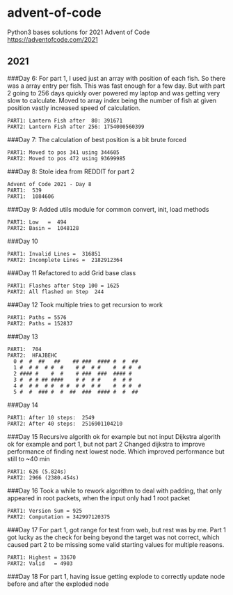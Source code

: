 # advent-of-code
Python3 bases solutions for 2021 Advent of Code
https://adventofcode.com/2021
## 2021
###Day 6:
For part 1, I used just an array with position of each fish.
So there was a array entry per fish.  This was fast enough for 
 a few day.  But with part 2 going to 256 days quickly over
powered my laptop and was getting very slow to calculate.
Moved to array index being the number of fish at given position
vastly increased speed of calculation.
```
PART1: Lantern Fish after  80: 391671
PART2: Lantern Fish after 256: 1754000560399
```

###Day 7:
The calculation of best position is a bit brute forced
```
PART1: Moved to pos 341 using 344605
PART2: Moved to pos 472 using 93699985
```


###Day 8:
Stole idea from REDDIT for part 2
```
Advent of Code 2021 - Day 8
PART1:  539
PART1:  1084606
```

###Day 9:
Added utils module for common convert, init, load methods
```
PART1: Low   =  494
PART2: Basin =  1048128
```

###Day 10
```
PART1: Invalid Lines =  316851
PART2: Incomplete Lines =  2182912364
```

###Day 11
Refactored to add Grid base class
```
PART1: Flashes after Step 100 = 1625
PART2: All flashed on Step  244
```

###Day 12
Took multiple tries to get recursion to work
```
PART1: Paths = 5576
PART2: Paths = 152837
```

###Day 13
```
PART1:  704
PART2:  HFAJBEHC
  0 #  #  ##   ##    ## ###  #### #  #  ##  
  1 #  # #  # #  #    # #  # #    #  # #  # 
  2 #### #    #  #    # ###  ###  #### #    
  3 #  # # ## ####    # #  # #    #  # #    
  4 #  # #  # #  # #  # #  # #    #  # #  # 
  5 #  #  ### #  #  ##  ###  #### #  #  ##  
```

###Day 14
```
PART1: After 10 steps:  2549
PART2: After 40 steps:  2516901104210
```

###Day 15
Recursive algorith ok for example but not input
Dijkstra algorith ok for example and port 1, but not part 2
Changed dijkstra to improve performance of finding next lowest node.
Which improved performance but still to ~40 min
```
PART1: 626 (5.824s)
PART2: 2966 (2380.454s)
```

###Day 16
Took a while to rework algorithm to deal with padding, that only
appeared in root packets, when the input only had 1 root packet
```
PART1: Version Sum = 925
PART2: Computation = 342997120375
```

###Day 17
For part 1, got range for test from web, but rest was by me.
Part 1 got lucky as the check for being beyond the target was
not correct, which caused part 2 to be missing some valid starting
values for multiple reasons.
```
PART1: Highest = 33670
PART2: Valid   = 4903
```

###Day 18
For part 1, having issue getting explode to correctly update node before and after the exploded node
